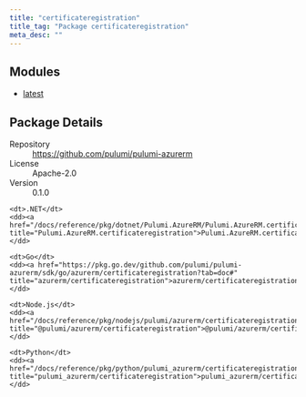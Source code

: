 ```yaml
---
title: "certificateregistration"
title_tag: "Package certificateregistration"
meta_desc: ""
---
```


<!-- WARNING: this file was generated by Pulumi Docs Generator. -->
<!-- Do not edit by hand unless you're certain you know what you are doing! -->



<h2 id="modules">Modules</h2>
<ul class="api">
    <li><a href="latest/" title="latest"><span class="symbol module"></span>latest</a></li>
</ul>

<h2 id="package-details">Package Details</h2>
<dl class="package-details">
	<dt>Repository</dt>
	<dd><a href="https://github.com/pulumi/pulumi-azurerm">https://github.com/pulumi/pulumi-azurerm</a></dd>
	<dt>License</dt>
	<dd>Apache-2.0</dd>
	<dt>Version</dt>
	<dd>0.1.0</dd>
</dl>



<dl class="tabular">

    <dt>.NET</dt>
    <dd><a href="/docs/reference/pkg/dotnet/Pulumi.AzureRM/Pulumi.AzureRM.certificateregistration.html" title="Pulumi.AzureRM.certificateregistration">Pulumi.AzureRM.certificateregistration</a></dd>

    <dt>Go</dt>
    <dd><a href="https://pkg.go.dev/github.com/pulumi/pulumi-azurerm/sdk/go/azurerm/certificateregistration?tab=doc#" title="azurerm/certificateregistration">azurerm/certificateregistration</a></dd>

    <dt>Node.js</dt>
    <dd><a href="/docs/reference/pkg/nodejs/pulumi/azurerm/certificateregistration/#" title="@pulumi/azurerm/certificateregistration">@pulumi/azurerm/certificateregistration</a></dd>

    <dt>Python</dt>
    <dd><a href="/docs/reference/pkg/python/pulumi_azurerm/certificateregistration" title="pulumi_azurerm/certificateregistration">pulumi_azurerm/certificateregistration</a></dd>

</dl>


